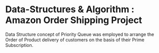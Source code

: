 # Data-Structures & Algorithm : Amazon Order Shipping Project
Data Structure concept of Priority Queue was employed to arrange the Order of Product delivery of customers on the basis of their Prime Subscription.
